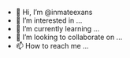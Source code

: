 - 👋 Hi, I’m @inmateexans
- 👀 I’m interested in ...
- 🌱 I’m currently learning ...
- 💞️ I’m looking to collaborate on ...
- 📫 How to reach me ...

<!---
inmateexans/inmateexans is a ✨ special ✨ repository because its `README.md` (this file) appears on your GitHub profile.
You can click the Preview link to take a look at your changes.
--->
